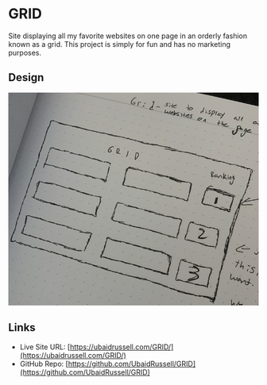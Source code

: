 # GRID

Site displaying all my favorite websites on one page in an orderly fashion known as a grid. This project is simply for fun and has no marketing purposes. 
## Design
![](images/screenshot.png)

## Links 
- Live Site URL: [https://ubaidrussell.com/GRID/](https://ubaidrussell.com/GRID/)
- GitHub Repo: [https://github.com/UbaidRussell/GRID](https://github.com/UbaidRussell/GRID)